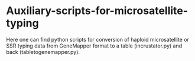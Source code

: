 # Auxiliary-scripts-for-microsatellite-typing 
Here one can find python scripts for conversion of haploid microsatellite or SSR typing data from GeneMapper format to a table (incrustator.py) and back (tabletogenemapper.py).
